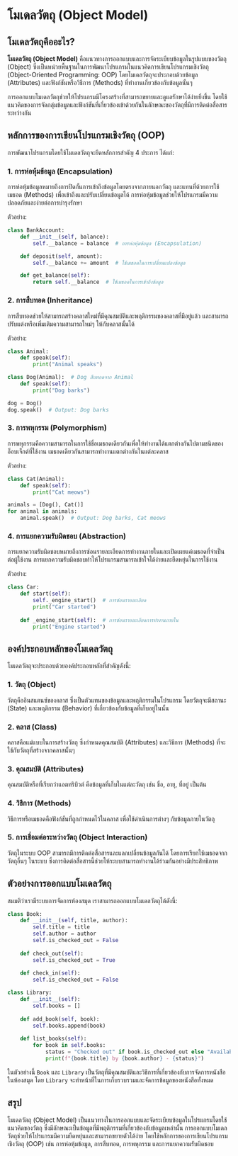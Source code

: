 # โมเดลวัตถุ (Object Model)

## โมเดลวัตถุคืออะไร?

**โมเดลวัตถุ (Object Model)** คือแนวทางการออกแบบและการจัดระเบียบข้อมูลในรูปแบบของวัตถุ (Object) ซึ่งเป็นหน่วยพื้นฐานในการพัฒนาโปรแกรมในแนวคิดการเขียนโปรแกรมเชิงวัตถุ (Object-Oriented Programming: OOP) โดยโมเดลวัตถุจะประกอบด้วยข้อมูล (Attributes) และฟังก์ชันหรือวิธีการ (Methods) ที่ทำงานเกี่ยวข้องกับข้อมูลนั้นๆ

การออกแบบโมเดลวัตถุช่วยให้โปรแกรมมีโครงสร้างที่สามารถขยายและดูแลรักษาได้ง่ายยิ่งขึ้น โดยใช้แนวคิดของการจัดกลุ่มข้อมูลและฟังก์ชันที่เกี่ยวข้องเข้าด้วยกันในลักษณะของวัตถุที่มีการติดต่อสื่อสารระหว่างกัน

## หลักการของการเขียนโปรแกรมเชิงวัตถุ (OOP)

การพัฒนาโปรแกรมโดยใช้โมเดลวัตถุจะยึดหลักการสำคัญ 4 ประการ ได้แก่:

### 1. **การห่อหุ้มข้อมูล (Encapsulation)**
การห่อหุ้มข้อมูลหมายถึงการปิดกั้นการเข้าถึงข้อมูลโดยตรงจากภายนอกวัตถุ และแทนที่ด้วยการใช้เมธอด (Methods) เพื่อเข้าถึงและปรับเปลี่ยนข้อมูลได้ การห่อหุ้มข้อมูลช่วยให้โปรแกรมมีความปลอดภัยและง่ายต่อการบำรุงรักษา

ตัวอย่าง:
```python
class BankAccount:
    def __init__(self, balance):
        self.__balance = balance  # การห่อหุ้มข้อมูล (Encapsulation)

    def deposit(self, amount):
        self.__balance += amount  # ใช้เมธอดในการเปลี่ยนแปลงข้อมูล

    def get_balance(self):
        return self.__balance  # ใช้เมธอดในการเข้าถึงข้อมูล
```

### 2. **การสืบทอด (Inheritance)**
การสืบทอดช่วยให้สามารถสร้างคลาสใหม่ที่มีคุณสมบัติและพฤติกรรมของคลาสที่มีอยู่แล้ว และสามารถปรับแต่งหรือเพิ่มเติมความสามารถใหม่ๆ ให้กับคลาสนั้นได้

ตัวอย่าง:
```python
class Animal:
    def speak(self):
        print("Animal speaks")

class Dog(Animal):  # Dog สืบทอดจาก Animal
    def speak(self):
        print("Dog barks")

dog = Dog()
dog.speak()  # Output: Dog barks
```

### 3. **การพหุกรรม (Polymorphism)**
การพหุกรรมคือความสามารถในการใช้ชื่อเมธอดเดียวกันเพื่อให้ทำงานได้แตกต่างกันไปตามชนิดของอ็อบเจ็กต์ที่ใช้งาน เมธอดเดียวกันสามารถทำงานแตกต่างกันในแต่ละคลาส

ตัวอย่าง:
```python
class Cat(Animal):
    def speak(self):
        print("Cat meows")

animals = [Dog(), Cat()]
for animal in animals:
    animal.speak()  # Output: Dog barks, Cat meows
```

### 4. **การแยกความรับผิดชอบ (Abstraction)**
การแยกความรับผิดชอบหมายถึงการซ่อนรายละเอียดการทำงานภายในและเปิดเผยแค่เมธอดที่จำเป็นต่อผู้ใช้งาน การแยกความรับผิดชอบทำให้โปรแกรมสามารถเข้าใจได้ง่ายและยืดหยุ่นในการใช้งาน

ตัวอย่าง:
```python
class Car:
    def start(self):
        self._engine_start()  # การซ่อนรายละเอียด
        print("Car started")
    
    def _engine_start(self):  # การซ่อนรายละเอียดการทำงานภายใน
        print("Engine started")
```

## องค์ประกอบหลักของโมเดลวัตถุ

โมเดลวัตถุจะประกอบด้วยองค์ประกอบหลักที่สำคัญดังนี้:

### 1. **วัตถุ (Object)**
วัตถุคืออินสแตนซ์ของคลาส ซึ่งเป็นตัวแทนของข้อมูลและพฤติกรรมในโปรแกรม โดยวัตถุจะมีสถานะ (State) และพฤติกรรม (Behavior) ที่เกี่ยวข้องกับข้อมูลที่เก็บอยู่ในนั้น

### 2. **คลาส (Class)**
คลาสคือแม่แบบในการสร้างวัตถุ ซึ่งกำหนดคุณสมบัติ (Attributes) และวิธีการ (Methods) ที่จะใช้กับวัตถุที่สร้างจากคลาสนั้นๆ

### 3. **คุณสมบัติ (Attributes)**
คุณสมบัติหรือที่เรียกว่าแอตทริบิวต์ คือข้อมูลที่เก็บในแต่ละวัตถุ เช่น ชื่อ, อายุ, ที่อยู่ เป็นต้น

### 4. **วิธีการ (Methods)**
วิธีการหรือเมธอดคือฟังก์ชันที่ถูกกำหนดไว้ในคลาส เพื่อใช้ดำเนินการต่างๆ กับข้อมูลภายในวัตถุ

### 5. **การเชื่อมต่อระหว่างวัตถุ (Object Interaction)**
วัตถุในระบบ OOP สามารถมีการติดต่อสื่อสารและแลกเปลี่ยนข้อมูลกันได้ โดยการเรียกใช้เมธอดจากวัตถุอื่นๆ ในระบบ ซึ่งการติดต่อสื่อสารนี้ช่วยให้ระบบสามารถทำงานได้ร่วมกันอย่างมีประสิทธิภาพ

## ตัวอย่างการออกแบบโมเดลวัตถุ

สมมติว่าเรามีระบบการจัดการห้องสมุด เราสามารถออกแบบโมเดลวัตถุได้ดังนี้:

```python
class Book:
    def __init__(self, title, author):
        self.title = title
        self.author = author
        self.is_checked_out = False
    
    def check_out(self):
        self.is_checked_out = True
    
    def check_in(self):
        self.is_checked_out = False

class Library:
    def __init__(self):
        self.books = []
    
    def add_book(self, book):
        self.books.append(book)
    
    def list_books(self):
        for book in self.books:
            status = "Checked out" if book.is_checked_out else "Available"
            print(f"{book.title} by {book.author} - {status}")
```

ในตัวอย่างนี้ `Book` และ `Library` เป็นวัตถุที่มีคุณสมบัติและวิธีการที่เกี่ยวข้องกับการจัดการหนังสือในห้องสมุด โดย `Library` จะทำหน้าที่ในการเก็บรวบรวมและจัดการข้อมูลของหนังสือทั้งหมด

## สรุป

โมเดลวัตถุ (Object Model) เป็นแนวทางในการออกแบบและจัดระเบียบข้อมูลในโปรแกรมโดยใช้แนวคิดของวัตถุ ซึ่งมีลักษณะเป็นข้อมูลที่มีพฤติกรรมที่เกี่ยวข้องกับข้อมูลเหล่านั้น การออกแบบโมเดลวัตถุช่วยให้โปรแกรมมีความยืดหยุ่นและสามารถขยายตัวได้ง่าย โดยใช้หลักการของการเขียนโปรแกรมเชิงวัตถุ (OOP) เช่น การห่อหุ้มข้อมูล, การสืบทอด, การพหุกรรม และการแยกความรับผิดชอบ